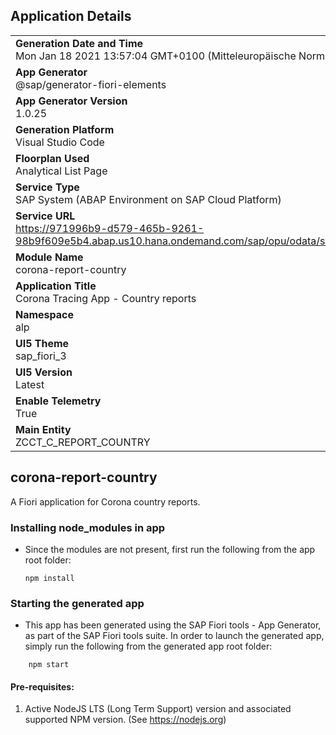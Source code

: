 ## Application Details
|               |
| ------------- |
|**Generation Date and Time**<br>Mon Jan 18 2021 13:57:04 GMT+0100 (Mitteleuropäische Normalzeit)|
|**App Generator**<br>@sap/generator-fiori-elements|
|**App Generator Version**<br>1.0.25|
|**Generation Platform**<br>Visual Studio Code|
|**Floorplan Used**<br>Analytical List Page|
|**Service Type**<br>SAP System (ABAP Environment on SAP Cloud Platform)|
|**Service URL**<br>https://971996b9-d579-465b-9261-98b9f609e5b4.abap.us10.hana.ondemand.com/sap/opu/odata/sap/ZSB_CCT_REPORT_COUNTRY/
|**Module Name**<br>corona-report-country|
|**Application Title**<br>Corona Tracing App - Country reports|
|**Namespace**<br>alp|
|**UI5 Theme**<br>sap_fiori_3|
|**UI5 Version**<br>Latest|
|**Enable Telemetry**<br>True|
|**Main Entity**<br>ZCCT_C_REPORT_COUNTRY|

## corona-report-country

A Fiori application for Corona country reports.

### Installing node_modules in app

-   Since the modules are not present, first run the following from the app root folder:
    
    ```
    npm install
    ```

### Starting the generated app

-   This app has been generated using the SAP Fiori tools - App Generator, as part of the SAP Fiori tools suite.  In order to launch the generated app, simply run the following from the generated app root folder:

```
    npm start
```


#### Pre-requisites:

1. Active NodeJS LTS (Long Term Support) version and associated supported NPM version.  (See https://nodejs.org)


